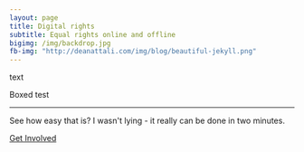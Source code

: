 ```yaml
---
layout: page
title: Digital rights
subtitle: Equal rights online and offline
bigimg: /img/backdrop.jpg
fb-img: "http://deanattali.com/img/blog/beautiful-jekyll.png"
---
```




text


<div class="main-explain-area jumbotron">

Boxed test

</div>



---

See how easy that is? I wasn't lying - it really can be done in two minutes.

<div class="get-started-wrap">
  <a class="btn btn-success btn-lg get-started-btn" href="https://github.com/daattali/beautiful-jekyll#readme">Get Involved</a>
</div>



<!--
<div class="main-explain-area jumbotron">
  <p>This website is powered by GitHub Pages/Jekyll and can be built in <strong>under 5 minutes</strong>. Literally.</p>
  <div class="get-started-wrap">
    <a class="btn btn-success btn-lg get-started-btn" href="https://github.com/daattali/beautiful-jekyll#readme">Get Started!</a>
  </div>
  <p>Designed to look great on both desktops and mobile devices.</p>
  <p>Below are sample blog posts for illustration purposes.</p>
  <p>If you like this theme, please consider supporting me :)</p>
  <p align="center">
    <a href="https://www.paypal.com/cgi-bin/webscr?cmd=_s-xclick&hosted_button_id=EG5Q5483TTWCN">
      <img src="https://www.paypalobjects.com/en_US/i/btn/btn_donate_LG.gif" />
    </a>
  </p>
</div>

<div id="deancarbonads">
  <script async type="text/javascript" src="//cdn.carbonads.com/carbon.js?zoneid=1673&serve=C6AILKT&placement=deanattalicom" id="_carbonads_js"></script>
</div>

<div class="posts-list">
  {% for post in paginator.posts %}
  <article class="post-preview">
    <a href="{{ post.url | prepend: site.baseurl }}">
	  <h2 class="post-title">{{ post.title }}</h2>
	
	  {% if post.subtitle %}
	  <h3 class="post-subtitle">
	    {{ post.subtitle }}
	  </h3>
	  {% endif %}  
    </a>

    <p class="post-meta">
      Posted on {{ post.date | date: "%B %-d, %Y" }}
    </p>
  
    <div class="post-entry">
      {{ post.content | truncatewords: 50 | strip_html | xml_escape}}
	  <a href="{{ post.url | prepend: site.baseurl }}" class="post-read-more">Read More</a>
    </div>
  
   </article>
  {% endfor %}
</div>

{% if paginator.total_pages > 1 %}
<ul class="pager main-pager">
  {% if paginator.previous_page %}
  <li class="previous">
    <a href="{{ paginator.previous_page_path | prepend: site.baseurl | replace: '//', '/' }}">&larr; Newer Posts</a>
  </li>
  {% endif %}
  {% if paginator.next_page %}
  <li class="next">
    <a href="{{ paginator.next_page_path | prepend: site.baseurl | replace: '//', '/' }}">Older Posts &rarr;</a>
  </li>
  {% endif %}
</ul>
{% endif %}
-->
